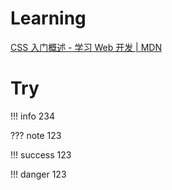 # Learning
[CSS 入门概述 - 学习 Web 开发 | MDN](https://developer.mozilla.org/zh-CN/docs/Learn/CSS/First_steps)


# Try
!!! info
234

??? note
123

!!! success
123

!!! danger
123